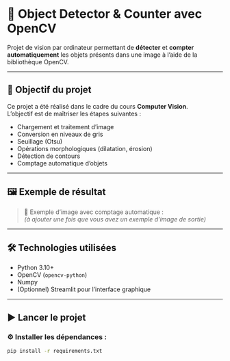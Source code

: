 # 🧠 Object Detector & Counter avec OpenCV

Projet de vision par ordinateur permettant de **détecter** et **compter automatiquement** les objets présents dans une image à l’aide de la bibliothèque OpenCV.

---

## 🎯 Objectif du projet

Ce projet a été réalisé dans le cadre du cours **Computer Vision**.  
L’objectif est de maîtriser les étapes suivantes :
- Chargement et traitement d’image
- Conversion en niveaux de gris
- Seuillage (Otsu)
- Opérations morphologiques (dilatation, érosion)
- Détection de contours
- Comptage automatique d’objets

---

## 🖼️ Exemple de résultat

> 📌 Exemple d’image avec comptage automatique :  
*(à ajouter une fois que vous avez un exemple d’image de sortie)*

---

## 🛠️ Technologies utilisées

- Python 3.10+
- OpenCV (`opencv-python`)
- Numpy
- (Optionnel) Streamlit pour l’interface graphique

---

## ▶️ Lancer le projet

### ⚙️ Installer les dépendances :
```bash
pip install -r requirements.txt
